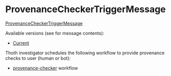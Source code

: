 # ProvenanceCheckerTriggerMessage

[ProvenanceCheckerTriggerMessage](https://github.com/thoth-station/messaging/blob/master/thoth/messaging/provenance_checker_trigger.py)

Available versions (see for message contents):

- [Current](https://github.com/thoth-station/messaging/blob/master/thoth/messaging/provenance_checker_trigger.py)

Thoth investigator schedules the following workflow to provide provenance checks to user (human or bot):

- [provenance-checker](https://github.com/thoth-station/thoth-application/tree/master/adviser) workflow
